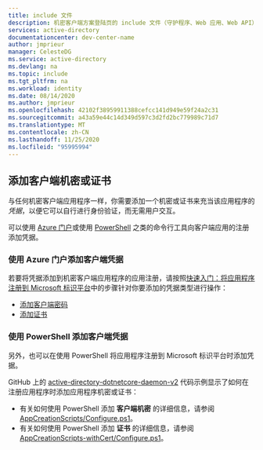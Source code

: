 ```yaml
---
title: include 文件
description: 机密客户端方案登陆页的 include 文件（守护程序、Web 应用、Web API）
services: active-directory
documentationcenter: dev-center-name
author: jmprieur
manager: CelesteDG
ms.service: active-directory
ms.devlang: na
ms.topic: include
ms.tgt_pltfrm: na
ms.workload: identity
ms.date: 08/14/2020
ms.author: jmprieur
ms.openlocfilehash: 42102f38959911388cefcc141d949e59f24a2c31
ms.sourcegitcommit: a43a59e44c14d349d597c3d2fd2bc779989c71d7
ms.translationtype: MT
ms.contentlocale: zh-CN
ms.lasthandoff: 11/25/2020
ms.locfileid: "95995994"
---
```

## <a name="add-a-client-secret-or-certificate"></a>添加客户端机密或证书

与任何机密客户端应用程序一样，你需要添加一个机密或证书来充当该应用程序的 *凭据*，以便它可以自行进行身份验证，而无需用户交互。

可以使用 [Azure 门户](#add-client-credentials-by-using-the-azure-portal)或使用 [PowerShell](#add-client-credentials-by-using-powershell) 之类的命令行工具向客户端应用的注册添加凭据。

### <a name="add-client-credentials-by-using-the-azure-portal"></a>使用 Azure 门户添加客户端凭据

若要将凭据添加到机密客户端应用程序的应用注册，请按照[快速入门：将应用程序注册到 Microsoft 标识平台](../articles/active-directory/develop/quickstart-register-app.md)中的步骤针对你要添加的凭据类型进行操作：

* [添加客户端密码](../articles/active-directory/develop/quickstart-register-app.md#add-a-client-secret)
* [添加证书](../articles/active-directory/develop/quickstart-register-app.md#add-a-certificate)

### <a name="add-client-credentials-by-using-powershell"></a>使用 PowerShell 添加客户端凭据

另外，也可以在使用 PowerShell 将应用程序注册到 Microsoft 标识平台时添加凭据。

GitHub 上的 [active-directory-dotnetcore-daemon-v2](https://github.com/Azure-Samples/active-directory-dotnetcore-daemon-v2) 代码示例显示了如何在注册应用程序时添加应用程序机密或证书：

- 有关如何使用 PowerShell 添加 **客户端机密** 的详细信息，请参阅 [AppCreationScripts/Configure.ps1](https://github.com/Azure-Samples/active-directory-dotnetcore-daemon-v2/blob/5199032b352a912e7cc0fce143f81664ba1a8c26/AppCreationScripts/Configure.ps1#L190)。
- 有关如何使用 PowerShell 添加 **证书** 的详细信息，请参阅 [AppCreationScripts-withCert/Configure.ps1](https://github.com/Azure-Samples/active-directory-dotnetcore-daemon-v2/blob/5199032b352a912e7cc0fce143f81664ba1a8c26/AppCreationScripts-withCert/Configure.ps1#L162-L178)。
